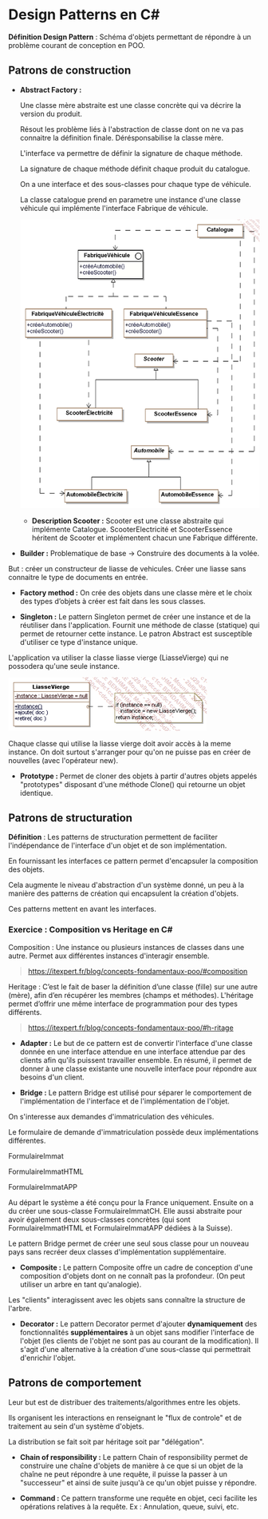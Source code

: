# **Design Patterns en C#**

**Définition Design Pattern** : Schéma d'objets permettant de répondre à un problème courant de conception en POO.

## **Patrons de construction**

- **Abstract Factory :**

    Une classe mère abstraite est une classe concrète qui va décrire la version du produit.

    Résout les problème liés à l'abstraction de classe dont on ne va pas connaitre la définition finale. Dérésponsabilise la classe mère.

    L'interface va permettre de définir la signature de chaque méthode.

    La signature de chaque méthode définit chaque produit du catalogue.

    On a une interface et des sous-classes pour chaque type de véhicule.

    La classe catalogue prend en parametre une instance d'une classe véhicule qui implémente l'interface Fabrique de véhicule.

  ![Diagramme Abstract Factory](img/abstractfactory.png)

  - **Description Scooter :** Scooter est une classe abstraite qui implémente Catalogue. ScooterElectricité et ScooterEssence héritent de Scooter et implémentent chacun une Fabrique différente.

- **Builder :** Problematique de base -> Construire des documents à la volée.

But : créer un constructeur de liasse de vehicules. Créer une liasse sans connaitre le type de documents en entrée.

- **Factory method :** On crée des objets dans une classe mère et le choix des types d’objets à créer est fait dans les sous classes.

- **Singleton :** Le pattern Singleton  permet de créer une instance et de la réutiliser dans l'application. Fournit une méthode de classe (statique) qui permet de retourner cette instance.
Le patron Abstract est susceptible d'utiliser ce type d'instance unique.

L'application va utiliser la classe liasse vierge (LiasseVierge) qui ne possodera qu'une seule instance.

  ![Liasse Vierge](img/Liassevierge.png)

Chaque classe qui utilise la liasse vierge doit avoir accès à la meme instance. On doit surtout s'arranger pour qu'on ne puisse pas en créer de nouvelles (avec l'opérateur new).

- **Prototype :** Permet de cloner des objets à partir d'autres objets appelés "prototypes" disposant d'une méthode Clone() qui retourne un objet identique.

## **Patrons de structuration**

**Définition** : Les patterns de structuration permettent de faciliter l'indépendance de l'interface d'un objet et de son implémentation.

En fournissant les interfaces ce pattern permet d'encapsuler la composition des objets.

Cela augmente le niveau d'abstraction d'un système donné, un peu à la manière des patterns de création qui encapsulent la création d'objets.

Ces patterns mettent en avant les interfaces.

### **Exercice : Composition vs Heritage en C#**

Composition : Une instance ou plusieurs instances de classes dans une autre. Permet aux différentes instances d'interagir ensemble.

> <https://itexpert.fr/blog/concepts-fondamentaux-poo/#composition>

Heritage : C’est le fait de baser la définition d’une classe (fille) sur une autre (mère), afin d’en récupérer les membres (champs et méthodes). L'héritage permet d’offrir une même interface de programmation pour des types différents.

> <https://itexpert.fr/blog/concepts-fondamentaux-poo/#h-ritage>

- **Adapter :** Le but de ce pattern est de convertir l'interface d'une classe donnée en une interface attendue en une interface attendue par des clients afin qu'ils puissent travailler ensemble.
En résumé, il permet de donner à une classe existante une nouvelle interface pour répondre aux besoins d'un client.

- **Bridge :** Le pattern Bridge est utilisé pour séparer le comportement de l'implémentation de l'interface et de l'implémentation de l'objet.

On s'interesse aux demandes d'immatriculation des véhicules.

Le formulaire de demande d'immatriculation possède deux implémentations différentes.

FormulaireImmat

FormulaireImmatHTML

FormulaireImmatAPP

Au départ le système a été conçu pour la France uniquement. Ensuite on a du créer une sous-classe FormulaireImmatCH. Elle aussi abstraite pour avoir également deux sous-classes concrètes (qui sont FormulaireImmatHTML et FormulaireImmatAPP dédiées à la Suisse).

Le pattern Bridge permet de créer une seul sous classe pour un nouveau pays sans recréer deux classes d'implémentation supplémentaire.

- **Composite :** Le pattern Composite offre un cadre de conception d'une composition d'objets dont on ne connaît pas  la profondeur. (On peut utiliser un arbre en tant qu'analogie).

Les "clients" interagissent avec les objets sans connaître la structure de l'arbre.

- **Decorator :** Le pattern Decorator permet d'ajouter **dynamiquement** des fonctionnalités **supplémentaires** à un objet sans modifier l'interface de l'objet (les clients de l'objet ne sont pas au courant de la modification).
Il s'agit d'une alternative à la création d'une sous-classe qui permettrait d'enrichir l'objet.

## **Patrons de comportement**

Leur but est de distribuer des traitements/algorithmes entre les objets.

Ils organisent les interactions en renseignant le "flux de controle" et de traitement au sein d'un système d'objets.

La distribution se fait soit par héritage soit par "délégation".

- **Chain of responsibility :** Le pattern Chain of responsibility permet de construire une chaîne d'objets de manière à ce que si un objet de la chaîne ne peut répondre à une requête, il puisse la passer à un "successeur" et ainsi de suite jusqu'à ce qu'un objet puisse y répondre.

- **Command :** Ce pattern transforme une requête en objet, ceci facilite les opérations relatives à la requête. Ex : Annulation, queue, suivi, etc.
